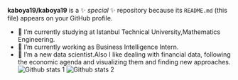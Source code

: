 


**kaboya19/kaboya19** is a ✨ _special_ ✨ repository because its `README.md` (this file) appears on your GitHub profile.





- 🔭 I’m currently studying at Istanbul Technical University,Mathematics Engineering.
- 🌱 I’m currently working as Business Intelligence Intern.
- 👯 I’m a new data scientist.Also I like dealing with financial data, following the economic agenda and visualizing them and finding new approaches.
![Github stats 1](https://github-readme-stats.vercel.app/api?username=kaboya19&show_icons=true&theme=gradient) 
![Github stats 2](https://github-readme-stats.vercel.app/api?username=kaboya19&show_icons=true&theme=radical)


